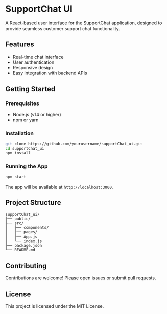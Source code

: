 # SupportChat UI

A React-based user interface for the SupportChat application, designed to provide seamless customer support chat functionality.

## Features

- Real-time chat interface
- User authentication
- Responsive design
- Easy integration with backend APIs

## Getting Started

### Prerequisites

- Node.js (v14 or higher)
- npm or yarn

### Installation

```bash
git clone https://github.com/yourusername/supportChat_ui.git
cd supportChat_ui
npm install
```

### Running the App

```bash
npm start
```

The app will be available at `http://localhost:3000`.

## Project Structure

```
supportChat_ui/
├── public/
├── src/
│   ├── components/
│   ├── pages/
│   ├── App.js
│   └── index.js
├── package.json
└── README.md
```

## Contributing

Contributions are welcome! Please open issues or submit pull requests.

## License

This project is licensed under the MIT License.
